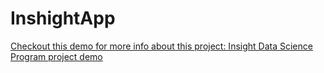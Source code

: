 # InshightApp
[](https://github.com/sahbayahya/InsightApp/blob/master/Screen%20Shot%20Demo.png)

[Checkout this demo for more info about this project: Insight Data Science Program project demo](https://github.com/sahbayahya/InsightApp/blob/master/Sahba_Demo_Z.pdf)
